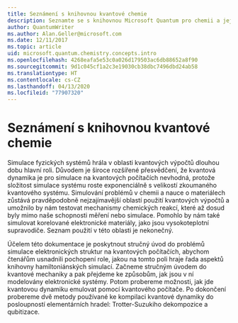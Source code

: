 ```yaml
---
title: Seznámení s knihovnou kvantové chemie
description: Seznamte se s knihovnou Microsoft Quantum pro chemii a jejím využitím při simulaci elektronických struktur na kvantových počítačích.
author: QuantumWriter
ms.author: Alan.Geller@microsoft.com
ms.date: 12/11/2017
ms.topic: article
uid: microsoft.quantum.chemistry.concepts.intro
ms.openlocfilehash: 4268eafa5e53c0a026d179503ac6db88652a8f90
ms.sourcegitcommit: 9d1c045cf1a2c3e19030cb38dbc7496dbd24ab58
ms.translationtype: HT
ms.contentlocale: cs-CZ
ms.lasthandoff: 04/13/2020
ms.locfileid: "77907320"
---
```

# <a name="introduction-to-the-quantum-chemistry-library"></a>Seznámení s knihovnou kvantové chemie

Simulace fyzických systémů hrála v oblasti kvantových výpočtů dlouhou dobu hlavní roli.  Důvodem je široce rozšířené přesvědčení, že kvantová dynamika je pro simulace na kvantových počítačích nevhodná, protože složitost simulace systému roste exponenciálně s velikostí zkoumaného kvantového systému.  Simulování problémů v chemii a nauce o materiálech zůstává pravděpodobně nejzajímavější oblastí použití kvantových výpočtů a umožnilo by nám testovat mechanismy chemických reakcí, které až dosud byly mimo naše schopnosti měření nebo simulace.  Pomohlo by nám také simulovat korelované elektronické materiály, jako jsou vysokoteplotní supravodiče. Seznam použití v této oblasti je nekonečný.

Účelem této dokumentace je poskytnout stručný úvod do problémů simulace elektronických struktur na kvantových počítačích, abychom čtenářům usnadnili pochopení role, jakou na tomto poli hraje řada aspektů knihovny hamiltoniánských simulací.  Začneme stručným úvodem do kvantové mechaniky a pak přejdeme ke způsobům, jak jsou v ní modelovány elektronické systémy.  Potom probereme možnosti, jak jde kvantovou dynamiku emulovat pomocí kvantového počítače.  Po dokončení probereme dvě metody používané ke kompilaci kvantové dynamiky do posloupností elementárních hradel: Trotter-Suzukiho dekompozice a qubitizace.
